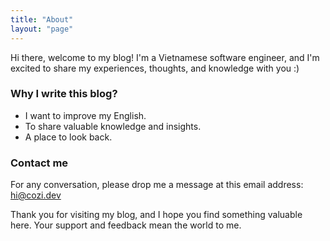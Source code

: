 ```yaml
---
title: "About"
layout: "page"
---
```

Hi there, welcome to my blog! I'm a Vietnamese software engineer, and I'm excited to share my experiences, thoughts, and knowledge with you :)

### Why I write this blog?

* I want to improve my English.
* To share valuable knowledge and insights.
* A place to look back.

### Contact me

For any conversation, please drop me a message at this email address: <a href="mailto:hi@cozi.dev">hi@cozi.dev</a>

Thank you for visiting my blog, and I hope you find something valuable here. Your support and feedback mean the world to me.